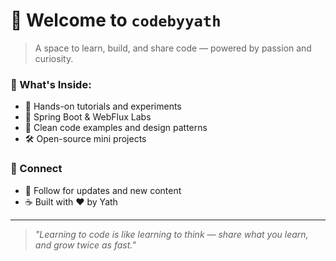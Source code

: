 # 👋 Welcome to `codebyyath`

> A space to learn, build, and share code — powered by passion and curiosity.

### 🚀 What's Inside:
- 📘 Hands-on tutorials and experiments
- 🔧 Spring Boot & WebFlux Labs
- 🧠 Clean code examples and design patterns
- 🛠️ Open-source mini projects

### 🔗 Connect
- 💬 Follow for updates and new content
- ☕ Built with ❤️ by Yath

---

> _"Learning to code is like learning to think — share what you learn, and grow twice as fast."_  
